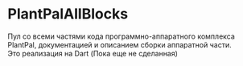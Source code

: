 # PlantPalAllBlocks
Пул со всеми частями кода программно-аппаратного комплекса PlantPal, документацией и описанием сборки аппаратной части.\
Это реализация на Dart (Пока еще не сделанная)
